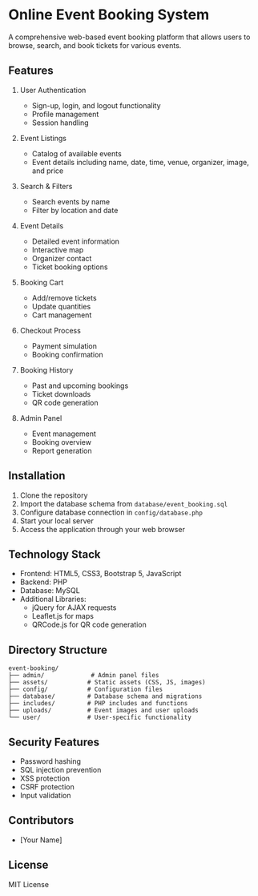 # Online Event Booking System

A comprehensive web-based event booking platform that allows users to browse, search, and book tickets for various events.

## Features

1. User Authentication
   - Sign-up, login, and logout functionality
   - Profile management
   - Session handling

2. Event Listings
   - Catalog of available events
   - Event details including name, date, time, venue, organizer, image, and price

3. Search & Filters
   - Search events by name
   - Filter by location and date

4. Event Details
   - Detailed event information
   - Interactive map
   - Organizer contact
   - Ticket booking options

5. Booking Cart
   - Add/remove tickets
   - Update quantities
   - Cart management

6. Checkout Process
   - Payment simulation
   - Booking confirmation

7. Booking History
   - Past and upcoming bookings
   - Ticket downloads
   - QR code generation

8. Admin Panel
   - Event management
   - Booking overview
   - Report generation

## Installation

1. Clone the repository
2. Import the database schema from `database/event_booking.sql`
3. Configure database connection in `config/database.php`
4. Start your local server
5. Access the application through your web browser

## Technology Stack

- Frontend: HTML5, CSS3, Bootstrap 5, JavaScript
- Backend: PHP
- Database: MySQL
- Additional Libraries:
  - jQuery for AJAX requests
  - Leaflet.js for maps
  - QRCode.js for QR code generation

## Directory Structure

```text
event-booking/
├── admin/             # Admin panel files
├── assets/           # Static assets (CSS, JS, images)
├── config/           # Configuration files
├── database/         # Database schema and migrations
├── includes/         # PHP includes and functions
├── uploads/          # Event images and user uploads
└── user/             # User-specific functionality
```

## Security Features

- Password hashing
- SQL injection prevention
- XSS protection
- CSRF protection
- Input validation

## Contributors

- [Your Name]

## License

MIT License
